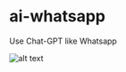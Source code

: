 # ai-whatsapp

Use Chat-GPT like Whatsapp


![alt text](https://github.com/github-009/ai-whatsapp-app/0-screenshots/single-page-ui.png?raw=true)
